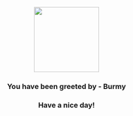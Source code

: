 <p align="center">
            <img src="https://raw.githubusercontent.com/PokeAPI/sprites/master/sprites/pokemon/412.png" width="150" height="150">
          </p>
          <h3 align="center">You have been greeted by - <b>Burmy</b></h3>
          <h3 align="center">Have a nice day!</h3>
        